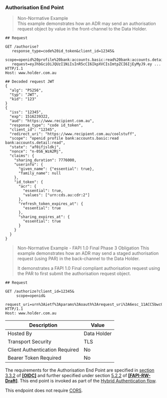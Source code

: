 <a id="authorisation-endpoint"></a>
### Authorisation End Point

> Non-Normative Example  
> This example demonstrates how an ADR may send an authorisation request object by value in the front-channel to the Data Holder.

```
## Request

GET /authorise?
   response_type=code%20id_token&client_id=12345&
   scope=openid%20profile%20bank:accounts.basic:read%20bank:accounts.detail:read&
   request=eyJhbGciOiJQUzI1NiIsInR5cCI6IkpXVCIsImtpZCI6IjEyMyJ9.ey ...
HTTP/1.1
Host: www.holder.com.au

## Decoded request JWT
{
  "alg": "PS256",
  "typ": "JWT",
  "kid": "123"
}
{
  "iss": "12345",
  "exp": 1516239322,
  "aud": "https://www.recipient.com.au",
  "response_type": "code id_token",
  "client_id": "12345",
  "redirect_uri": "https://www.recipient.com.au/coolstuff",
  "scope": "openid profile bank:accounts.basic:read bank:accounts.detail:read",
  "state": "af0ifjsldkj",
  "nonce": "n-0S6_WzA2Mj",
  "claims": {
    "sharing_duration": 7776000,
    "userinfo": {
      "given_name": {"essential": true},
      "family_name": null
    },
    "id_token": {
      "acr": {
        "essential": true,
        "values": ["urn:cds.au:cdr:2"]
      },
      "refresh_token_expires_at": {
        "essential": true
      },
      "sharing_expires_at": {
        "essential": true
      }
    }
  }
}

```

> Non-Normative Example - FAPI 1.0 Final Phase 3 Obligation
> This example demonstrates how an ADR may send a staged authorisation request (using PAR) in the back-channel to the Data Holder.   
> 
> It demonstrates a FAPI 1.0 Final compliant authorisation request using the PAR to first submit the authorisation request object.  

```
## Request

GET /authorize?client_id=12345&
     scope=openid&
     request_uri=urn%3Aietf%3Aparams%3Aoauth%3Arequest_uri%3A6esc_11ACC5bwc014ltc14eY22c
HTTP/1.1
Host: www.holder.com.au

```

| Description | Value   |
|---|---|
| Hosted By  | Data Holder  |
| Transport Security | TLS |
| Client Authentication Required| No|
| Bearer Token Required| No|

The requirements for the Authorisation End Point are specified in [section 3.3.2](https://openid.net/specs/openid-connect-core-1_0.html#HybridAuthorizationEndpoint) of **[[OIDC]](#nref-OIDC)** and further specified under section [5.2.2](https://openid.net/specs/openid-financial-api-part-2.html#authorization-server) of **[[FAPI-RW-Draft]](#nref-FAPI-RW-Draft)**.  This end point is invoked as part of the [Hybrid Authentication flow](#hybrid-flow).

This endpoint does not require [CORS](https://consumerdatastandardsaustralia.github.io/standards/#cors).
